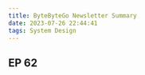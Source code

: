 ```yaml
---
title: ByteByteGo Newsletter Summary
date: 2023-07-26 22:44:41
tags: System Design
---
```


## EP 62

### 
